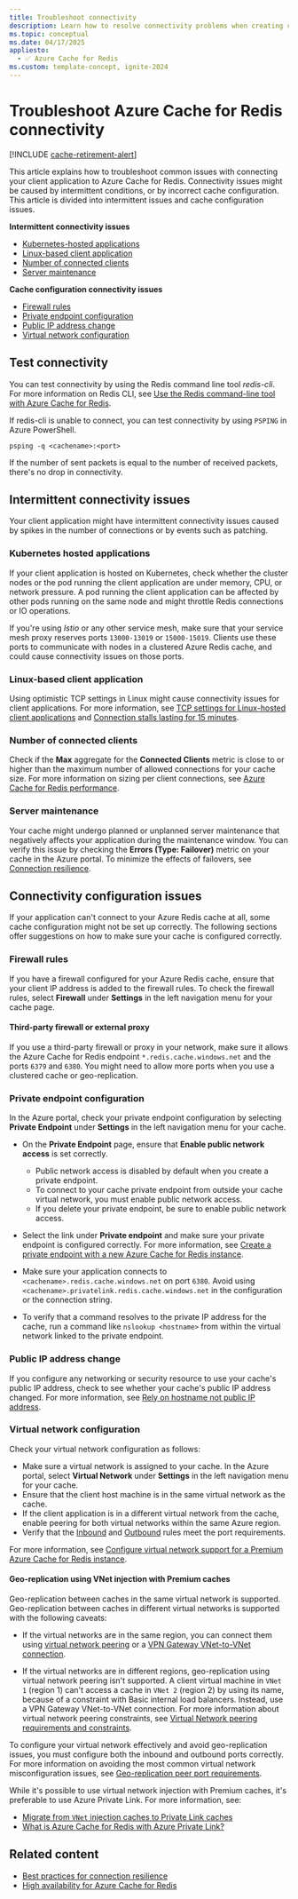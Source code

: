```yaml
---
title: Troubleshoot connectivity
description: Learn how to resolve connectivity problems when creating clients with Azure Cache for Redis.
ms.topic: conceptual
ms.date: 04/17/2025
appliesto:
  - ✅ Azure Cache for Redis
ms.custom: template-concept, ignite-2024
---
```


# Troubleshoot Azure Cache for Redis connectivity

[!INCLUDE [cache-retirement-alert](includes/cache-retirement-alert.md)]

This article explains how to troubleshoot common issues with connecting your client application to Azure Cache for Redis. Connectivity issues might be caused by intermittent conditions, or by incorrect cache configuration. This article is divided into intermittent issues and cache configuration issues.

**Intermittent connectivity issues**

- [Kubernetes-hosted applications](#kubernetes-hosted-applications)
- [Linux-based client application](#linux-based-client-application)
- [Number of connected clients](#number-of-connected-clients)
- [Server maintenance](#server-maintenance)

**Cache configuration connectivity issues**

- [Firewall rules](#third-party-firewall-or-external-proxy)
- [Private endpoint configuration](#private-endpoint-configuration)
- [Public IP address change](#public-ip-address-change)
- [Virtual network configuration](#virtual-network-configuration)

## Test connectivity

You can test connectivity by using the Redis command line tool _redis-cli_. For more information on Redis CLI, see [Use the Redis command-line tool with Azure Cache for Redis](cache-how-to-redis-cli-tool.md).

If redis-cli is unable to connect, you can test connectivity by using `PSPING` in Azure PowerShell.

```azurepowershell-interactive
psping -q <cachename>:<port>
```

If the number of sent packets is equal to the number of received packets, there's no drop in connectivity.

## Intermittent connectivity issues

Your client application might have intermittent connectivity issues caused by spikes in the number of connections or by events such as patching.

### Kubernetes hosted applications

If your client application is hosted on Kubernetes, check whether the cluster nodes or the pod running the client application are under memory, CPU, or network pressure. A pod running the client application can be affected by other pods running on the same node and might throttle Redis connections or IO operations.

If you're using _Istio_ or any other service mesh, make sure that your service mesh proxy reserves ports `13000-13019` or `15000-15019`. Clients use these ports to communicate with nodes in a clustered Azure Redis cache, and could cause connectivity issues on those ports.

### Linux-based client application

Using optimistic TCP settings in Linux might cause connectivity issues for client applications. For more information, see [TCP settings for Linux-hosted client applications](cache-best-practices-connection.md#tcp-settings-for-linux-hosted-client-applications) and [Connection stalls lasting for 15 minutes](https://github.com/StackExchange/StackExchange.Redis/issues/1848#issuecomment-913064646).

### Number of connected clients

Check if the **Max** aggregate for the **Connected Clients** metric is close to or higher than the maximum number of allowed connections for your cache size. For more information on sizing per client connections, see [Azure Cache for Redis performance](https://azure.microsoft.com/pricing/details/cache/).

### Server maintenance

Your cache might undergo planned or unplanned server maintenance that negatively affects your application during the maintenance window. You can verify this issue by checking the **Errors (Type: Failover)** metric on your cache in the Azure portal. To minimize the effects of failovers, see [Connection resilience](cache-best-practices-connection.md#connection-resilience).

## Connectivity configuration issues

If your application can't connect to your Azure Redis cache at all, some cache configuration might not be set up correctly. The following sections offer suggestions on how to make sure your cache is configured correctly.

### Firewall rules

If you have a firewall configured for your Azure Redis cache, ensure that your client IP address is added to the firewall rules. To check the firewall rules, select **Firewall** under **Settings** in the left navigation menu for your cache page.

#### Third-party firewall or external proxy

If you use a third-party firewall or proxy in your network, make sure it allows the Azure Cache for Redis endpoint `*.redis.cache.windows.net` and the ports `6379` and `6380`. You might need to allow more ports when you use a clustered cache or geo-replication.

### Private endpoint configuration

In the Azure portal, check your private endpoint configuration by selecting **Private Endpoint** under **Settings** in the left navigation menu for your cache.

- On the **Private Endpoint** page, ensure that **Enable public network access** is set correctly.

  - Public network access is disabled by default when you create a private endpoint.
  - To connect to your cache private endpoint from outside your cache virtual network, you must enable public network access.
  - If you delete your private endpoint, be sure to enable public network access.

- Select the link under **Private endpoint** and make sure your private endpoint is configured correctly. For more information, see [Create a private endpoint with a new Azure Cache for Redis instance](cache-private-link.md#create-a-private-endpoint-with-a-new-azure-cache-for-redis-instance).

- Make sure your application connects to `<cachename>.redis.cache.windows.net` on port `6380`. Avoid using `<cachename>.privatelink.redis.cache.windows.net` in the configuration or the connection string.

- To verify that a command resolves to the private IP address for the cache, run a command like `nslookup <hostname>` from within the virtual network linked to the private endpoint.
  
### Public IP address change

If you configure any networking or security resource to use your cache's public IP address, check to see whether your cache's public IP address changed. For more information, see [Rely on hostname not public IP address](cache-best-practices-development.md#rely-on-hostname-not-public-ip-address).

### Virtual network configuration

Check your virtual network configuration as follows:

- Make sure a virtual network is assigned to your cache. In the Azure portal, select **Virtual Network** under **Settings** in the left navigation menu for your cache.
- Ensure that the client host machine is in the same virtual network as the cache.
- If the client application is in a different virtual network from the cache, enable peering for both virtual networks within the same Azure region.
- Verify that the [Inbound](cache-how-to-premium-vnet.md#inbound-port-requirements) and [Outbound](cache-how-to-premium-vnet.md#outbound-port-requirements) rules meet the port requirements.

For more information, see [Configure virtual network support for a Premium Azure Cache for Redis instance](cache-how-to-premium-vnet.md).

#### Geo-replication using VNet injection with Premium caches

Geo-replication between caches in the same virtual network is supported. Geo-replication between caches in different virtual networks is supported with the following caveats:

- If the virtual networks are in the same region, you can connect them using [virtual network peering](/azure/virtual-network/virtual-network-peering-overview) or a [VPN Gateway VNet-to-VNet connection](/azure/vpn-gateway/vpn-gateway-howto-vnet-vnet-resource-manager-portal).

- If the virtual networks are in different regions, geo-replication using virtual network peering isn't supported. A client virtual machine in `VNet 1` (region 1) can't access a cache in `VNet 2` (region 2) by using its name, because of a constraint with Basic internal load balancers. Instead, use a VPN Gateway VNet-to-VNet connection. For more information about virtual network peering constraints, see [Virtual Network peering requirements and constraints](/azure/virtual-network/virtual-network-manage-peering#requirements-and-constraints).

To configure your virtual network effectively and avoid geo-replication issues, you must configure both the inbound and outbound ports correctly. For more information on avoiding the most common virtual network misconfiguration issues, see [Geo-replication peer port requirements](cache-how-to-premium-vnet.md#geo-replication-peer-port-requirements).

While it's possible to use virtual network injection with Premium caches, it's preferable to use Azure Private Link. For more information, see:

- [Migrate from `VNet` injection caches to Private Link caches](cache-vnet-migration.md)
- [What is Azure Cache for Redis with Azure Private Link?](cache-private-link.md)

## Related content

- [Best practices for connection resilience](cache-best-practices-connection.md)
- [High availability for Azure Cache for Redis](cache-high-availability.md)
